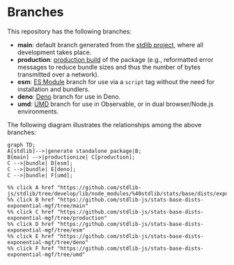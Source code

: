 <!--

@license Apache-2.0

Copyright (c) 2022 The Stdlib Authors.

Licensed under the Apache License, Version 2.0 (the "License");
you may not use this file except in compliance with the License.
You may obtain a copy of the License at

    http://www.apache.org/licenses/LICENSE-2.0

Unless required by applicable law or agreed to in writing, software
distributed under the License is distributed on an "AS IS" BASIS,
WITHOUT WARRANTIES OR CONDITIONS OF ANY KIND, either express or implied.
See the License for the specific language governing permissions and
limitations under the License.

-->

# Branches

This repository has the following branches:

-   **main**: default branch generated from the [stdlib project][stdlib-url], where all development takes place.
-   **production**: [production build][production-url] of the package (e.g., reformatted error messages to reduce bundle sizes and thus the number of bytes transmitted over a network).
-   **esm**: [ES Module][esm-url] branch for use via a `script` tag without the need for installation and bundlers.
-   **deno**: [Deno][deno-url] branch for use in Deno.
-   **umd**: [UMD][umd-url] branch for use in Observable, or in dual browser/Node.js environments.

The following diagram illustrates the relationships among the above branches:

```mermaid
graph TD;
A[stdlib]-->|generate standalone package|B;
B[main] -->|productionize| C[production];
C -->|bundle| D[esm];
C -->|bundle| E[deno];
C -->|bundle| F[umd];

%% click A href "https://github.com/stdlib-js/stdlib/tree/develop/lib/node_modules/%40stdlib/stats/base/dists/exponential/mgf"
%% click B href "https://github.com/stdlib-js/stats-base-dists-exponential-mgf/tree/main"
%% click C href "https://github.com/stdlib-js/stats-base-dists-exponential-mgf/tree/production"
%% click D href "https://github.com/stdlib-js/stats-base-dists-exponential-mgf/tree/esm"
%% click E href "https://github.com/stdlib-js/stats-base-dists-exponential-mgf/tree/deno"
%% click F href "https://github.com/stdlib-js/stats-base-dists-exponential-mgf/tree/umd"
```

[stdlib-url]: https://github.com/stdlib-js/stdlib/tree/develop/lib/node_modules/%40stdlib/stats/base/dists/exponential/mgf
[production-url]: https://github.com/stdlib-js/stats-base-dists-exponential-mgf/tree/production
[deno-url]: https://github.com/stdlib-js/stats-base-dists-exponential-mgf/tree/deno
[umd-url]: https://github.com/stdlib-js/stats-base-dists-exponential-mgf/tree/umd
[esm-url]: https://github.com/stdlib-js/stats-base-dists-exponential-mgf/tree/esm